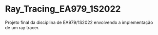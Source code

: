 # Ray_Tracing_EA979_1S2022
Projeto final da disciplina de EA979/1S2022 envolvendo a implementação de um ray tracer.
